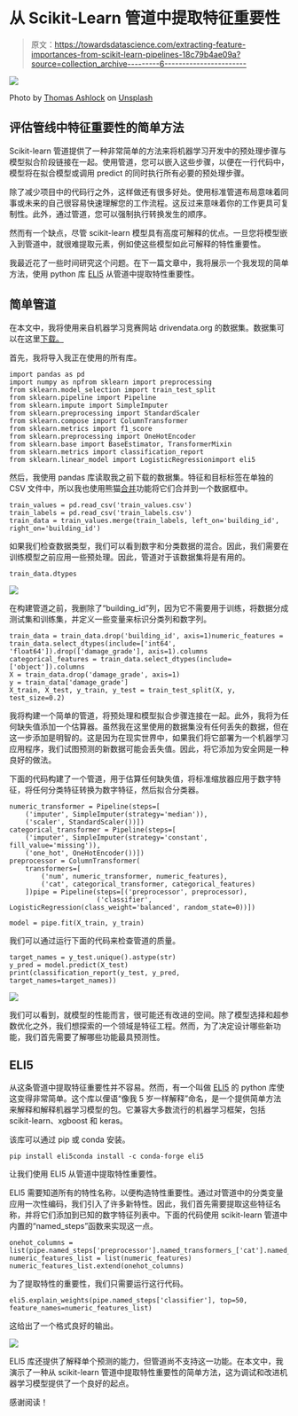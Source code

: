 # 从 Scikit-Learn 管道中提取特征重要性

> 原文：<https://towardsdatascience.com/extracting-feature-importances-from-scikit-learn-pipelines-18c79b4ae09a?source=collection_archive---------6----------------------->

![](img/28b2acea311201aa2b5b60097a4d4c17.png)

Photo by [Thomas Ashlock](https://unsplash.com/@thomas_ashlock?utm_source=unsplash&utm_medium=referral&utm_content=creditCopyText) on [Unsplash](https://unsplash.com/s/photos/pipeline?utm_source=unsplash&utm_medium=referral&utm_content=creditCopyText)

## 评估管线中特征重要性的简单方法

Scikit-learn 管道提供了一种非常简单的方法来将机器学习开发中的预处理步骤与模型拟合阶段链接在一起。使用管道，您可以嵌入这些步骤，以便在一行代码中，模型将在拟合模型或调用 predict 的同时执行所有必要的预处理步骤。

除了减少项目中的代码行之外，这样做还有很多好处。使用标准管道布局意味着同事或未来的自己很容易快速理解您的工作流程。这反过来意味着你的工作更具可复制性。此外，通过管道，您可以强制执行转换发生的顺序。

然而有一个缺点，尽管 scikit-learn 模型具有高度可解释的优点。一旦您将模型嵌入到管道中，就很难提取元素，例如使这些模型如此可解释的特性重要性。

我最近花了一些时间研究这个问题。在下一篇文章中，我将展示一个我发现的简单方法，使用 python 库 [ELI5](https://eli5.readthedocs.io/en/latest/overview.html) 从管道中提取特性重要性。

## 简单管道

在本文中，我将使用来自机器学习竞赛网站 drivendata.org 的数据集。数据集可以在这里[下载。](https://www.drivendata.org/competitions/57/nepal-earthquake/)

首先，我将导入我正在使用的所有库。

```
import pandas as pd
import numpy as npfrom sklearn import preprocessing
from sklearn.model_selection import train_test_split
from sklearn.pipeline import Pipeline
from sklearn.impute import SimpleImputer
from sklearn.preprocessing import StandardScaler
from sklearn.compose import ColumnTransformer
from sklearn.metrics import f1_score
from sklearn.preprocessing import OneHotEncoder
from sklearn.base import BaseEstimator, TransformerMixin
from sklearn.metrics import classification_report
from sklearn.linear_model import LogisticRegressionimport eli5
```

然后，我使用 pandas 库读取我之前下载的数据集。特征和目标标签在单独的 CSV 文件中，所以我也使用熊猫[合并](https://pandas.pydata.org/pandas-docs/stable/reference/api/pandas.DataFrame.merge.html)功能将它们合并到一个数据框中。

```
train_values = pd.read_csv('train_values.csv')
train_labels = pd.read_csv('train_labels.csv')
train_data = train_values.merge(train_labels, left_on='building_id', right_on='building_id')
```

如果我们检查数据类型，我们可以看到数字和分类数据的混合。因此，我们需要在训练模型之前应用一些预处理。因此，管道对于该数据集将是有用的。

```
train_data.dtypes
```

![](img/78d52444fc4a0ddb9d5477dc6aaade90.png)

在构建管道之前，我删除了“building_id”列，因为它不需要用于训练，将数据分成测试集和训练集，并定义一些变量来标识分类列和数字列。

```
train_data = train_data.drop('building_id', axis=1)numeric_features = train_data.select_dtypes(include=['int64', 'float64']).drop(['damage_grade'], axis=1).columns
categorical_features = train_data.select_dtypes(include=['object']).columns
X = train_data.drop('damage_grade', axis=1)
y = train_data['damage_grade']
X_train, X_test, y_train, y_test = train_test_split(X, y, test_size=0.2)
```

我将构建一个简单的管道，将预处理和模型拟合步骤连接在一起。此外，我将为任何缺失值添加一个估算器。虽然我在这里使用的数据集没有任何丢失的数据，但在这一步添加是明智的。这是因为在现实世界中，如果我们将它部署为一个机器学习应用程序，我们试图预测的新数据可能会丢失值。因此，将它添加为安全网是一种良好的做法。

下面的代码构建了一个管道，用于估算任何缺失值，将标准缩放器应用于数字特征，将任何分类特征转换为数字特征，然后拟合分类器。

```
numeric_transformer = Pipeline(steps=[
    ('imputer', SimpleImputer(strategy='median')),
    ('scaler', StandardScaler())])
categorical_transformer = Pipeline(steps=[
    ('imputer', SimpleImputer(strategy='constant', fill_value='missing')),
    ('one_hot', OneHotEncoder())])
preprocessor = ColumnTransformer(
    transformers=[
        ('num', numeric_transformer, numeric_features),
        ('cat', categorical_transformer, categorical_features)
    ])pipe = Pipeline(steps=[('preprocessor', preprocessor),
                      ('classifier',  LogisticRegression(class_weight='balanced', random_state=0))])

model = pipe.fit(X_train, y_train)
```

我们可以通过运行下面的代码来检查管道的质量。

```
target_names = y_test.unique().astype(str)
y_pred = model.predict(X_test)
print(classification_report(y_test, y_pred, target_names=target_names))
```

![](img/c0df8148852e4a12ecf5c63f54b882eb.png)

我们可以看到，就模型的性能而言，很可能还有改进的空间。除了模型选择和超参数优化之外，我们想探索的一个领域是特征工程。然而，为了决定设计哪些新功能，我们首先需要了解哪些功能最具预测性。

## ELI5

从这条管道中提取特征重要性并不容易。然而，有一个叫做 [ELI5](https://eli5.readthedocs.io/en/latest/tutorials/index.html) 的 python 库使这变得非常简单。这个库以俚语“像我 5 岁一样解释”命名，是一个提供简单方法来解释和解释机器学习模型的包。它兼容大多数流行的机器学习框架，包括 scikit-learn、xgboost 和 keras。

该库可以通过 pip 或 conda 安装。

```
pip install eli5conda install -c conda-forge eli5
```

让我们使用 ELI5 从管道中提取特性重要性。

ELI5 需要知道所有的特性名称，以便构造特性重要性。通过对管道中的分类变量应用一次性编码，我们引入了许多新特性。因此，我们首先需要提取这些特征名称，并将它们添加到已知的数字特征列表中。下面的代码使用 scikit-learn 管道中内置的“named_steps”函数来实现这一点。

```
onehot_columns = list(pipe.named_steps['preprocessor'].named_transformers_['cat'].named_steps['one_hot'].get_feature_names(input_features=categorical_features))
numeric_features_list = list(numeric_features)
numeric_features_list.extend(onehot_columns)
```

为了提取特性的重要性，我们只需要运行这行代码。

```
eli5.explain_weights(pipe.named_steps['classifier'], top=50, feature_names=numeric_features_list)
```

这给出了一个格式良好的输出。

![](img/7746ca609abc1b0cb0e319e804700ac4.png)

ELI5 库还提供了解释单个预测的能力，但管道尚不支持这一功能。在本文中，我演示了一种从 scikit-learn 管道中提取特性重要性的简单方法，这为调试和改进机器学习模型提供了一个良好的起点。

感谢阅读！